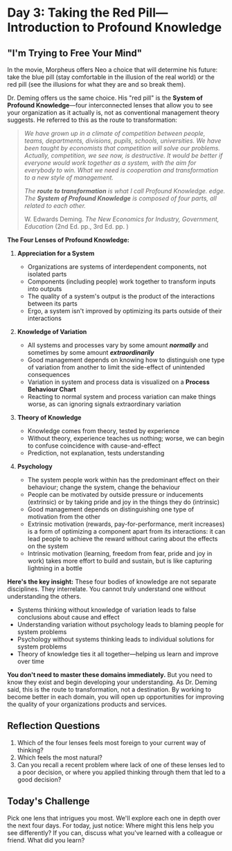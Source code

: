 # Day 3: Taking the Red Pill—Introduction to Profound Knowledge

## "I'm Trying to Free Your Mind"

In the movie, Morpheus offers Neo a choice that will determine his future: take the blue pill (stay comfortable in the illusion of the real world) or the red pill (see the illusions for what they are and so break them).

Dr. Deming offers us the same choice. His "red pill" is the **System of Profound Knowledge**—four interconnected lenses that allow you to see your organization as it actually is, not as conventional management theory suggests. He referred to this as the route to transformation:

>*We have grown up in a climate of competition between people, teams, departments, divisions, pupils, schools, universities. We have been taught by economists that competition will solve our problems. Actually, competition, we see now, is destructive. It would be better if everyone would work together as a system, with the aim for everybody to win. What we need is cooperation and transformation to a new style of management.*
>
>*The **route to transformation** is what I call Profound Knowledge. edge. The **System of Profound Knowledge** is composed of four parts, all related to each other.*
>
>W. Edwards Deming. *The New Economics for Industry, Government, Education* (2nd Ed. pp., 3rd Ed. pp. )

**The Four Lenses of Profound Knowledge:**

1. **Appreciation for a System**
   - Organizations are systems of interdependent components, not isolated parts
   - Components (including people) work together to transform inputs into outputs
   - The quality of a system's output is the product of the interactions between its parts
   - Ergo, a system isn't improved by optimizing its parts outside of their interactions

2. **Knowledge of Variation**
   - All systems and processes vary by some amount ***normally*** and sometimes by some amount ***extraordinarily***
   - Good management depends on knowing how to distinguish one type of variation from another to limit the side-effect of unintended consequences
   - Variation in system and process data is visualized on a **Process Behaviour Chart**
   - Reacting to normal system and process variation can make things worse, as can ignoring signals extraordinary variation
     
3. **Theory of Knowledge**
   - Knowledge comes from theory, tested by experience
   - Without theory, experience teaches us nothing; worse, we can begin to confuse coincidence with cause-and-effect
   - Prediction, not explanation, tests understanding

4. **Psychology**
   - The system people work within has the predominant effect on their behaviour; change the system, change the behaviour
   - People can be motivated by outside pressure or inducements (extrinsic) or by taking pride and joy in the things they do (intrinsic)
   - Good management depends on distinguishing one type of motivation from the other
   - Extrinsic motivation (rewards, pay-for-performance, merit increases) is a form of optimizing a component apart from its interactions: it can lead people to achieve the reward without caring about the effects on the system
   - Intrinsic motivation (learning, freedom from fear, pride and joy in work) takes more effort to build and sustain, but is like capturing lightning in a bottle

**Here's the key insight:** These four bodies of knowledge are not separate disciplines. They interrelate. You cannot truly understand one without understanding the others.

- Systems thinking without knowledge of variation leads to false conclusions about cause and effect
- Understanding variation without psychology leads to blaming people for system problems
- Psychology without systems thinking leads to individual solutions for system problems
- Theory of knowledge ties it all together—helping us learn and improve over time

**You don't need to master these domains immediately.** But you need to know they exist and begin developing your understanding. As Dr. Deming said, this is the route to transformation, not a destination. By working to become better in each domain, you will open up opportunities for improving the quality of your organizations products and services.

## Reflection Questions
1. Which of the four lenses feels most foreign to your current way of thinking?
2. Which feels the most natural?
3. Can you recall a recent problem where lack of one of these lenses led to a poor decision, or where you applied thinking through them that led to a good decision?

## Today's Challenge
Pick one lens that intrigues you most. We'll explore each one in depth over the next four days. For today, just notice: Where might this lens help you see differently? If you can, discuss what you've learned with a colleague or friend. What did you learn?
